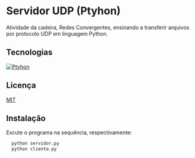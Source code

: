 
# Servidor UDP (Ptyhon)

Atividade da cadeira, Redes Convergentes, 
ensinando a transferir arquivos por protocolo UDP
em linguagem Python.



## Tecnologias

[![Ptyhon](https://img.shields.io/badge/-Python-yellow)]()

## Licença

[MIT](https://choosealicense.com/licenses/mit/)


## Instalação

Excute o programa na sequência, respectivamente:

```bash
  python servidor.py
  python cliente.py
```
    